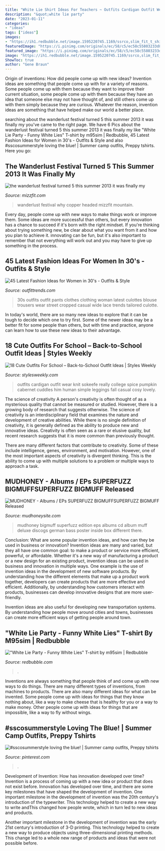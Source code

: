 ```yaml
---
title: "White Lie Shirt Ideas For Teachers ~ Outfits Cardigan Outfit Wear Knit Sokeefe Really College Spice Pumpkin Cabernet Cuddles Him Human Simple Leggings Fall Casual Cosy Lovely"
description: "&quot;white lie party"
date: "2023-01-11"
categories:
- "ideas"
tags: ["ideas"]
images:
- "https://ih1.redbubble.net/image.1595220745.1169/ssrco,slim_fit_t_shirt,mens,fafafa:ca443f4786,front,square_product,600x600.jpg"
featuredImage: "https://i.pinimg.com/originals/ec/58/c5/ec58c55803233d8f14f7878eb5002d5f.jpg"
featured_image: "https://i.pinimg.com/originals/ec/58/c5/ec58c55803233d8f14f7878eb5002d5f.jpg"
image: "https://ih1.redbubble.net/image.1595220745.1169/ssrco,slim_fit_t_shirt,mens,fafafa:ca443f4786,front,square_product,600x600.jpg"
ShowToc: true
author: "Gene Braun"
---
```



Origin of inventions: How did people come up with new ideas?
Invention ideas are something that people come up with for a variety of reasons. Some people come up with them because they want to improve their current situation, some people come up with them because they have an idea that someone else may not have thought of, and still others come up with them simply because they are curious. Whatever the reason, invention ideas are something that have helped make our world a better place.

	

		
searching about the wanderlust festival turned 5 this summer 2013 it was finally my you've came to the right page. We have 6 Pics about the wanderlust festival turned 5 this summer 2013 it was finally my like &quot;White Lie Party - Funny White Lies&quot; T-shirt by m95sim | Redbubble, 45 Latest Fashion Ideas for Women in 30&#039;s - Outfits &amp; Style and also #sscosummerstyle loving the blue! | Summer camp outfits, Preppy tshirts. Here you go:
		
    
## The Wanderlust Festival Turned 5 This Summer 2013 It Was Finally My

<img loading=lazy src="http://mizzfit.com/Public/Files/post/wanderlust_festival_colorado_copper_mountain_review_event_for_women_yogis_mizzfit_fitness_fashion_866d74767a.jpg" onerror="this.onerror=null;this.src='https://tse1.mm.bing.net/th?id=OIP.8lUpIr9fj2sLvxQZUF8ZtQHaEx&amp;pid=15.1';" alt="the wanderlust festival turned 5 this summer 2013 it was finally my">

_Source: mizzfit.com_

>wanderlust festival why copper headed mizzfit mountain. 

	

Every day, people come up with new ways to make things work or improve them. Some ideas are more successful than others, but every innovation has a chance to succeed if it's born with the right mindset. If you're thinking about trying something new, be clear about what you want from it and how you plan to achieve it. innovating can be fun, but it's also important to remember that not everything will work out and you may have to give up something in the process.

    
## 45 Latest Fashion Ideas For Women In 30&#039;s - Outfits &amp; Style

<img loading=lazy src="http://www.outfittrends.com/wp-content/uploads/2015/08/Fashion-Ideas-for-Women-in-30s.jpg" onerror="this.onerror=null;this.src='https://tse2.mm.bing.net/th?id=OIP.vQnZBj509cVKStB0GLd38gAAAA&amp;pid=15.1';" alt="45 Latest Fashion Ideas for Women in 30&#039;s - Outfits &amp; Style">

_Source: outfittrends.com_

>30s outfits outfit pants clothes clothing woman latest culottes blouse trousers wear street cropped casual wide lace trends tailored culotte. 

	

In today's world, there are so many new ideas to explore that it can be tough to decide which one to try first. Some of the newer ideas may be a better fit for some people than others, but with time and practice, anyone can learn how to use these new ideas to their advantage.

    
## 18 Cute Outfits For School – Back-to-School Outfit Ideas | Styles Weekly

<img loading=lazy src="http://stylesweekly.com/wp-content/uploads/2016/12/outfits-for-school-3.jpg" onerror="this.onerror=null;this.src='https://tse2.mm.bing.net/th?id=OIP.dpYzSG5idNPme2jxp1yQ5wHaLH&amp;pid=15.1';" alt="18 Cute Outfits For School – Back-to-School Outfit Ideas | Styles Weekly">

_Source: stylesweekly.com_

>outfits cardigan outfit wear knit sokeefe really college spice pumpkin cabernet cuddles him human simple leggings fall casual cosy lovely. 

	

The science of creativity
A person's creativity is often thought of as a mysterious quality that cannot be measured or studied. However, there is a growing body of research that suggests otherwise. The science of creativity is an interdisciplinary field that examines the nature and development of creative abilities.
While there is no single definition of creativity, it is generally defined as the ability to produce new and innovative ideas. Creativity is often seen as a rare or elusive quality, but recent research suggests that it is more common than previously thought.

There are many different factors that contribute to creativity. Some of these include intelligence, genes, environment, and motivation. However, one of the most important aspects of creativity is divergent thinking. This is the ability to come up with multiple solutions to a problem or multiple ways to approach a task.

    
## MUDHONEY - Albums / EPs SUPERFUZZ BIGMUFFSUPERFUZZ BIGMUFF Released

<img loading=lazy src="http://mudhoneysite.com/yahoo_site_admin/assets/images/MUffDiff.6073443_std.jpg" onerror="this.onerror=null;this.src='https://tse1.mm.bing.net/th?id=OIP.MW-8dezsW8G6ZeWMYcUxJAHaHW&amp;pid=15.1';" alt="MUDHONEY - Albums / EPs SUPERFUZZ BIGMUFFSUPERFUZZ BIGMUFF Released">

_Source: mudhoneysite.com_

>mudhoney bigmuff superfuzz edition eps albums cd album muff deluxe discogs german bass poster inside box different there. 

	

Conclusion: What are some popular invention ideas, and how can they be used in business or innovation?
Invention ideas are many and varied, but they all have one common goal: to make a product or service more efficient, powerful, or affordable. Whether it's a new way of manufacturing a product or a new design for an existing product, invention ideas can be used in business and innovation in multiple ways.
One example is the use of invention ideas in the development of new software products. By understanding how the different elements that make up a product work together, developers can create products that are more effective and efficient. Additionally, by understanding how customers interact with products, businesses can develop innovative designs that are more user-friendly.

Invention ideas are also useful for developing new transportation systems. By understanding how people move around cities and towns, businesses can create more efficient ways of getting people around town.

    
## &quot;White Lie Party - Funny White Lies&quot; T-shirt By M95sim | Redbubble

<img loading=lazy src="https://ih1.redbubble.net/image.1595220745.1169/ssrco,slim_fit_t_shirt,mens,fafafa:ca443f4786,front,square_product,600x600.jpg" onerror="this.onerror=null;this.src='https://tse1.mm.bing.net/th?id=OIP.azdtWbdbZl6J_MU9v2Lw2wHaHa&amp;pid=15.1';" alt="&quot;White Lie Party - Funny White Lies&quot; T-shirt by m95sim | Redbubble">

_Source: redbubble.com_

>. 

	

Inventions are always something that people think of and come up with new ways to do things. There are many different types of inventions, from machines to products. There are also many different ideas for what can be invented. Some people come up with ideas for things that they know nothing about, like a way to make cheese that is healthy for you or a way to make money. Other people come up with ideas for things that are impossible, like a way to fly without wings.

    
## #sscosummerstyle Loving The Blue! | Summer Camp Outfits, Preppy Tshirts

<img loading=lazy src="https://i.pinimg.com/originals/ec/58/c5/ec58c55803233d8f14f7878eb5002d5f.jpg" onerror="this.onerror=null;this.src='https://tse4.mm.bing.net/th?id=OIP.u6SuJXGInkSGZbFHYEqvCwHaPy&amp;pid=15.1';" alt="#sscosummerstyle loving the blue! | Summer camp outfits, Preppy tshirts">

_Source: pinterest.com_

>. 

	

Development of Invention: How has innovation developed over time?
Invention is a process of coming up with a new idea or product that does not exist before. Innovation has developed over time, and there are some key milestones that have shaped the development of invention. 
One important milestone in the development of invention was the 20th century's introduction of the typewriter. This technology helped to create a new way to write andThis changed how people wrote, which in turn led to new ideas and products. 

Another important milestone in the development of invention was the early 21st century's introduction of 3-D printing. This technology helped to create a new way to produce objects using three-dimensional printing methods. This change led to a whole new range of products and ideas that were not possible before.

